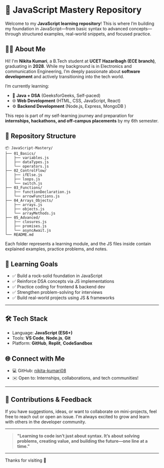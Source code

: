 # 🚀 JavaScript Mastery Repository

Welcome to my **JavaScript learning repository**! This is where I’m building my foundation in JavaScript—from basic syntax to advanced concepts—through structured examples, real-world snippets, and focused practice.


## 👩‍💻 About Me

Hi! I'm **Nikita Kumari**, a B.Tech student at **UCET Hazaribagh (ECE branch)**, graduating in **2028**. While my background is in Electronics and communication Engineering, I’m deeply passionate about **software development** and actively transitioning into the tech world.

I’m currently learning:
- 📌 **Java + DSA** (GeeksforGeeks, Self-paced)
- 🌐 **Web Development** (HTML, CSS, JavaScript, React)
- ⚙️ **Backend Development** (Node.js, Express, MongoDB )

This repo is part of my self-learning journey and preparation for **internships, hackathons, and off-campus placements** by my 6th semester.


## 📁 Repository Structure

```text
📦 JavaScript-Mastery/
├── 01_Basics/
│   ├── variables.js
│   ├── dataTypes.js
│   └── operators.js
├── 02_ControlFlow/
│   ├── ifElse.js
│   ├── loops.js
│   └── switch.js
├── 03_Functions/
│   ├── functionDeclaration.js
│   └── arrowFunctions.js
├── 04_Arrays_Objects/
│   ├── arrays.js
│   ├── objects.js
│   └── arrayMethods.js
├── 05_Advanced/
│   ├── closures.js
│   ├── promises.js
│   └── asyncAwait.js
└── README.md
```


Each folder represents a learning module, and the JS files inside contain explained examples, practice problems, and notes.


## 🎯 Learning Goals

- ✅ Build a rock-solid foundation in JavaScript
- ✅ Reinforce DSA concepts via JS implementations
- ✅ Practice coding for frontend & backend dev
- ✅ Strengthen problem-solving for interviews
- ✅ Build real-world projects using JS & frameworks

---

## 🛠️ Tech Stack

- Language: **JavaScript (ES6+)**
- Tools: **VS Code**, **Node.js**, **Git**
- Platform: **GitHub**, **Replit**, **CodeSandbox**


## 🌐 Connect with Me

- 💻 GitHub: [nikita-kumari08](https://github.com/nikitakumari-08)
- ✉️ Open to: Internships, collaborations, and tech communities!

---

## 🤝 Contributions & Feedback

If you have suggestions, ideas, or want to collaborate on mini-projects, feel free to reach out or open an issue. I'm always excited to grow and learn with others in the developer community.

---

> **"Learning to code isn’t just about syntax. It’s about solving problems, creating value, and building the future—one line at a time."**

---

Thanks for visiting 🌟
